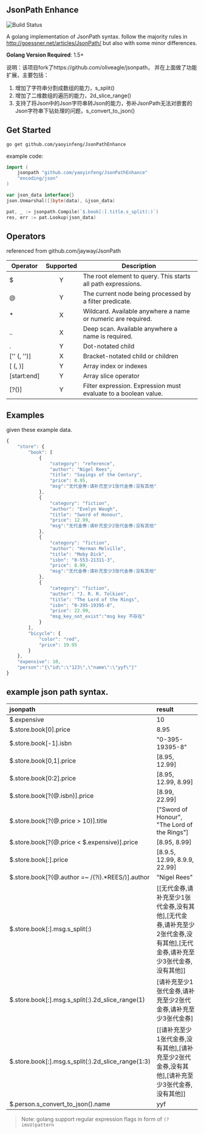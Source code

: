 JsonPath Enhance
----------------

![Build Status](https://travis-ci.org/oliveagle/jsonpath.svg?branch=master)

A golang implementation of JsonPath syntax.
follow the majority rules in http://goessner.net/articles/JsonPath/
but also with some minor differences.

**Golang Version Required**: 1.5+

说明：该项目fork了https://github.com/oliveagle/jsonpath，
并在上面做了功能扩展，主要包括：
1. 增加了字符串分割成数组的能力，s_split()
2. 增加了二维数组的遍历的能力，2d_slice_range()
3. 支持了将Json中的Json字符串转Json的能力，弥补JsonPath无法对嵌套的Json字符串下钻处理的问题，s_convert_to_json()



Get Started
------------

```bash
go get github.com/yaoyinfeng/JsonPathEnhance
```

example code:

```go
import (
    jsonpath "github.com/yaoyinfeng/JsonPathEnhance"
    "encoding/json"
)

var json_data interface{}
json.Unmarshal([]byte(data), &json_data)

pat, _ := jsonpath.Compile(`$.book[:].title.s_split(:)`)
res, err := pat.Lookup(json_data)
```

Operators
--------
referenced from github.com/jayway/JsonPath

| Operator | Supported | Description |
| ---- | :---: | ---------- |
| $ 					  | Y | The root element to query. This starts all path expressions. |
| @ 				      | Y | The current node being processed by a filter predicate. |
| * 					  | X | Wildcard. Available anywhere a name or numeric are required. |
| .. 					  | X | Deep scan. Available anywhere a name is required. |
| .<name> 				  | Y | Dot-notated child |
| ['<name>' (, '<name>')] | X | Bracket-notated child or children |
| [<number> (, <number>)] | Y | Array index or indexes |
| [start:end] 			  | Y | Array slice operator |
| [?(<expression>)] 	  | Y | Filter expression. Expression must evaluate to a boolean value. |

Examples
--------
given these example data.

```javascript
{
    "store": {
        "book": [
            {
                "category": "reference",
                "author": "Nigel Rees",
                "title": "Sayings of the Century",
                "price": 8.95,
                "msg":"无代金券:请补充至少1张代金券:没有其他"
            },
            {
                "category": "fiction",
                "author": "Evelyn Waugh",
                "title": "Sword of Honour",
                "price": 12.99,
                "msg":"无代金券:请补充至少2张代金券:没有其他"
            },
            {
                "category": "fiction",
                "author": "Herman Melville",
                "title": "Moby Dick",
                "isbn": "0-553-21311-3",
                "price": 8.99,
                "msg":"无代金券:请补充至少3张代金券:没有其他"
            },
            {
                "category": "fiction",
                "author": "J. R. R. Tolkien",
                "title": "The Lord of the Rings",
                "isbn": "0-395-19395-8",
                "price": 22.99,
                "msg_key_not_exist":"msg key 不存在"
            }
        ],
        "bicycle": {
            "color": "red",
            "price": 19.95
        }
    },
    "expensive": 10,
    "person":"{\"id\":\"123\",\"name\":\"yyf\"}"
}
```
example json path syntax.
----

| jsonpath | result|
| :--------- | :-------|
| $.expensive 			                           | 10|
| $.store.book[0].price                            | 8.95|
| $.store.book[-1].isbn                            | "0-395-19395-8"|
| $.store.book[0,1].price                          | [8.95, 12.99]   |
| $.store.book[0:2].price                          | [8.95, 12.99, 8.99]|
| $.store.book[?(@.isbn)].price                    |  [8.99, 22.99] |
| $.store.book[?(@.price > 10)].title              | ["Sword of Honour", "The Lord of the Rings"]|
| $.store.book[?(@.price < $.expensive)].price     | [8.95, 8.99] |
| $.store.book[:].price                            | [8.9.5, 12.99, 8.9.9, 22.99] |
| $.store.book[?(@.author =~ /(?i).*REES/)].author | "Nigel Rees" |
| $.store.book[:].msg.s_split(:) | [[无代金券,请补充至少1张代金券,没有其他],[无代金券,请补充至少2张代金券,没有其他],[无代金券,请补充至少3张代金券,没有其他]] |
| $.store.book[:].msg.s_split(:).2d_slice_range(1) | [请补充至少1张代金券,请补充至少2张代金券,请补充至少3张代金券] |
| $.store.book[:].msg.s_split(:).2d_slice_range(1:3) | [[请补充至少1张代金券,没有其他],[请补充至少2张代金券,没有其他],[请补充至少3张代金券,没有其他]] |
| $.person.s_convert_to_json().name | yyf |

> Note: golang support regular expression flags in form of `(?imsU)pattern`